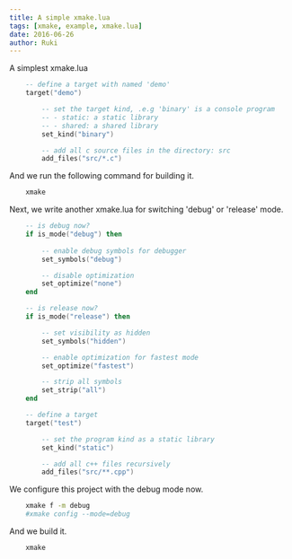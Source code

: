 ```yaml
---
title: A simple xmake.lua
tags: [xmake, example, xmake.lua]
date: 2016-06-26
author: Ruki
---
```


A simplest xmake.lua

```lua
    -- define a target with named 'demo'
    target("demo")

        -- set the target kind, .e.g 'binary' is a console program
        -- - static: a static library
        -- - shared: a shared library
        set_kind("binary")

        -- add all c source files in the directory: src
        add_files("src/*.c") 
```

And we run the following command for building it.

```bash
    xmake
```


Next, we write another xmake.lua for switching 'debug' or 'release' mode.

```lua
    -- is debug now?
    if is_mode("debug") then
        
        -- enable debug symbols for debugger
        set_symbols("debug")

        -- disable optimization
        set_optimize("none")
    end

    -- is release now?
    if is_mode("release") then

        -- set visibility as hidden
        set_symbols("hidden")

        -- enable optimization for fastest mode
        set_optimize("fastest")

        -- strip all symbols
        set_strip("all")
    end

    -- define a target
    target("test")

        -- set the program kind as a static library
        set_kind("static")

        -- add all c++ files recursively
        add_files("src/**.cpp") 
```

We configure this project with the debug mode now.

```bash
    xmake f -m debug
    #xmake config --mode=debug
```

And we build it.

```bash
    xmake
```